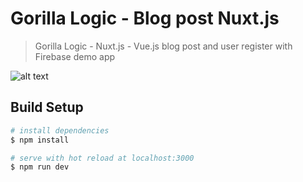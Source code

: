 # Gorilla Logic - Blog post Nuxt.js

> Gorilla Logic - Nuxt.js - Vue.js blog post and user register with Firebase demo app

![alt text](https://github.com/kgatjens/gorilla-nuxt-blog/tree/master/assets/gl.png?raw=true)


## Build Setup

``` bash
# install dependencies
$ npm install

# serve with hot reload at localhost:3000
$ npm run dev



